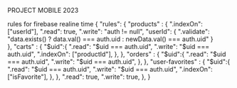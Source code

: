 PROJECT MOBILE 2023



rules for firebase realine time
    {
      "rules": {
        "products" : {
              ".indexOn": ["userId"],
          		".read": true,
              ".write": "auth != null",
        			"userId": {
                ".validate": "data.exists() ? data.val() === auth.uid : newData.val() === auth.uid"
              }    
        },
        "carts" : {
              "$uid":{
                ".read": "$uid === auth.uid",
                ".write": "$uid === auth.uid",
                ".indexOn": ["productId"],
              },
            },
        "orders" : {
              "$uid":{
                ".read": "$uid === auth.uid",
                ".write": "$uid === auth.uid",
              },
            },
        "user-favorites" : {
              "$uid":{
                ".read": "$uid === auth.uid",
                ".write": "$uid === auth.uid",
                ".indexOn": ["isFavorite"],
              },
            },
      ".read": true,
      ".write": true,
      },
    }
